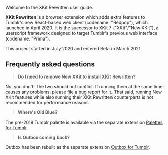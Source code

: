 Welcome to the XKit Rewritten user guide.

**XKit Rewritten** is a browser extension which adds extra features to Tumblr's new React-based web client (codename: "Redpop"), which launched in April 2020. It is the successor to XKit 7 ("XKit"/"New XKit"), a userscript framework designed to target Tumblr's previous web interface (codename: "Prima").
 
This project started in July 2020 and entered Beta in March 2021.

## Frequently asked questions

> **Do I need to remove New XKit to install XKit Rewritten?**

No, you don't! The two should not conflict. If running them at the same time causes any problems, please [file a bug report](https://github.com/AprilSylph/XKit-Rewritten/issues/new?labels=bug&template=bug_report.yml) for it. That said, running New XKit features while also running their XKit Rewritten counterparts is not recommended for performance reasons.

> **Where's Old Blue?**

The pre-2019 Tumblr palette is available via the separate extension [Palettes for Tumblr](https://github.com/AprilSylph/Palettes-for-Tumblr#readme).

> **Is Outbox coming back?**

Outbox has been rebuilt as the separate extension [Outbox for Tumblr](https://github.com/AprilSylph/Outbox-for-Tumblr#readme).